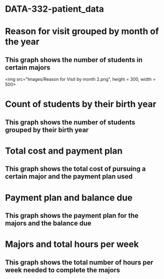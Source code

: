 # DATA-332-patient_data  
# Reason for visit grouped by month of the year  
## This graph shows the number of students in certain majors
<img src="Images/Reason for Visit by month 2.png", height = 300, width = 500>
# Count of students by their birth year  
## This graph shows the number of students grouped by their birth year  
# Total cost and payment plan
## This graph shows the total cost of pursuing a certain major and the payment plan used  
# Payment plan and balance due 
## This graph shows the payment plan for the majors and the balance due 
# Majors and total hours per week
## This graph shows the total number of hours per week needed to complete the majors




